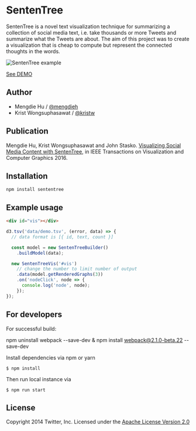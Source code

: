 SentenTree
==========

SentenTree is a novel text visualization technique for summarizing a collection of social media text, i.e. take thousands or more Tweets and summarize what the Tweets are about. The aim of this project was to create a visualization that is cheap to compute but represent the connected thoughts in the words.

![SentenTree example](https://raw.githubusercontent.com/twitter/SentenTree/master/images/SentenTree.png)

[See DEMO](https://twitter.github.io/SentenTree/)

## Author
- Mengdie Hu / [@mengdieh](https://twitter.com/mengdieh)
- Krist Wongsuphasawat / [@kristw](https://twitter.com/kristw)

## Publication

Mengdie Hu, Krist Wongsuphasawat and John Stasko. [Visualizing Social Media Content with SentenTree](http://www.cc.gatech.edu/~stasko/papers/infovis16-sententree.pdf), in IEEE Transactions on Visualization and Computer Graphics 2016.

## Installation

```
npm install sententree
```

## Example usage

```html
<div id="vis"></div>
```

```js
d3.tsv('data/demo.tsv', (error, data) => {
  // data format is [{ id, text, count }]

  const model = new SentenTreeBuilder()
    .buildModel(data);

  new SentenTreeVis('#vis')
    // change the number to limit number of output
    .data(model.getRenderedGraphs(3))
    .on('nodeClick', node => {
      console.log('node', node);
    });
});
```

## For developers

For successful build:

npm uninstall webpack --save-dev
&
npm install webpack@2.1.0-beta.22 --save-dev

Install dependencies via npm or yarn

```
$ npm install
```

Then run local instance via

```
$ npm run start
```

## License

Copyright 2014 Twitter, Inc. Licensed under the [Apache License Version 2.0](http://www.apache.org/licenses/LICENSE-2.0)

